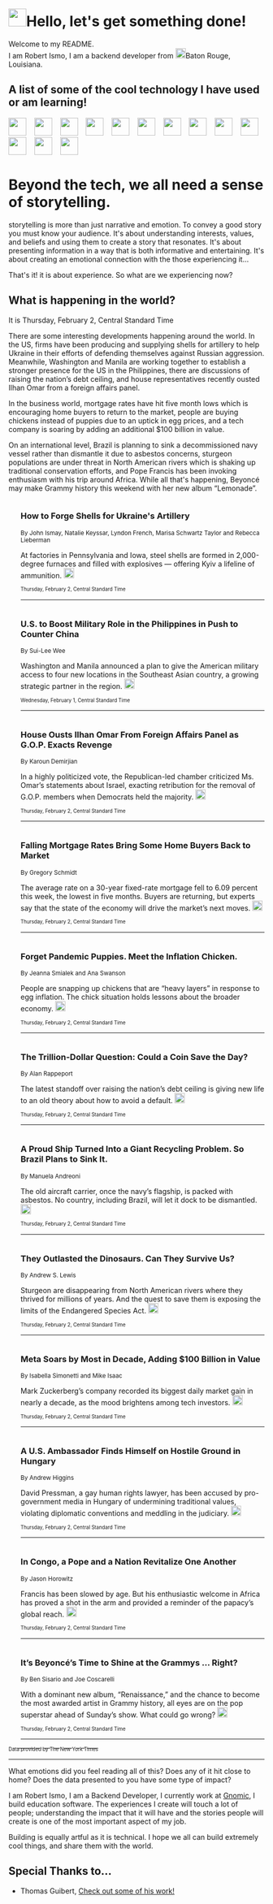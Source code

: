 <h1><img src="https://emojis.slackmojis.com/emojis/images/1643514375/3493/hot-coffee.gif?1643514375" width="35"/>Hello, let's get something done!</h1>

<p>Welcome to my README.<br/>
I am Robert Ismo, I am a backend developer from <img src="https://emojis.slackmojis.com/emojis/images/1638395689/50435/moulin_rouge.png?1638395689" width="20"/>Baton Rouge, Louisiana.</p>
<h2>A list of some of the cool technology I have used or am learning!</h2>
<p>
<img src="https://emojis.slackmojis.com/emojis/images/1643516091/21142/meow_bongotap.gif?1643516091" width="35" alt="">
<img src="https://img.shields.io/badge/Favorite%20Frontend%20Framework-SvelteKit-f83903" alt="">
<img src="https://img.shields.io/badge/Second%20Favorite-Vue-40b581" alt="">
<img src="https://img.shields.io/badge/Most%20Used%20Runtime-Nodejs-78b061" alt="">
<img src="https://emojis.slackmojis.com/emojis/images/1643517416/34482/fire.gif?1643517416" width="35" alt="">
<img src="https://img.shields.io/badge/Javascript%20But%20Better-Typescript-0078ca" alt="">
<img src="https://img.shields.io/badge/Favorite%20Language-Elixir-3e244d" alt="">
<img src="https://img.shields.io/badge/Containerize%20Everything-Docker-6ac9ef" alt="">
<img src="https://emojis.slackmojis.com/emojis/images/1643514596/5999/meow_party.gif?1643514596" width="35" alt="">
<img src="https://img.shields.io/badge/API%20Love%20Language-Graphql-de32a5" alt="">
<img src="https://img.shields.io/badge/Our%20Favorite%20Version%20Controller-Git-e94f33" alt="">
<img src="https://img.shields.io/badge/Favorite%20Database-Redis-d42d1d" alt="">
<img src="https://emojis.slackmojis.com/emojis/images/1643514559/5584/deployparrot.gif?1643514559" width="35" alt="">
<img src="https://img.shields.io/badge/Container%20Interstate-RabbitMQ-f66200" alt="">
<img src="https://img.shields.io/badge/Gotta%20Learn-Kubernetes-316adf" alt="">
<img src="https://img.shields.io/badge/Really%20Mature%20Now-WASM-654fef" alt="">
<img src="https://emojis.slackmojis.com/emojis/images/1666642497/61942/dance_vibe.gif?1666642497" width="35" alt="">
<img src="https://img.shields.io/badge/For%20My%20M1-ARM64-657d96" alt="">
<img src="https://img.shields.io/badge/Loving%20This%20So%20Much-TailwindCSS-17bcb5" alt="">
<img src="https://img.shields.io/badge/Cool%20Build%20Tool-Vite-f9cb24" alt="">
<img src="https://emojis.slackmojis.com/emojis/images/1669231376/62819/working-on-it.gif?1669231376" width="35" alt="">
<img src="https://img.shields.io/badge/Fun%20and%20Easy%20Database-MongoDB-5f8c49" alt="">
<img src="https://img.shields.io/badge/JS%20Life%20Support-NPM-c73737" alt="">
<img src="https://img.shields.io/badge/I%20Liked%20It-DynamoDB-0073b9" alt="">
<img src="https://emojis.slackmojis.com/emojis/images/1643514045/46/question.gif?1643514045" width="35" alt="">
<img src="https://img.shields.io/badge/cool-React-60d6f9" alt="">
<img src="https://img.shields.io/badge/Future%20Big%20Project-Lambda-f37e00" alt="">
<img src="https://img.shields.io/badge/NPM%20But%20Better-PNPM-f1aa07" alt="">
<img src="https://emojis.slackmojis.com/emojis/images/1643514943/9662/fbwow.gif?1643514943" width="35" alt="">
<img src="https://img.shields.io/badge/First%20Language-C-662079" alt="">
<img src="https://img.shields.io/badge/Where%20I%20Deploy%20Frontend-Vercel-000000" alt="">
<img src="https://img.shields.io/badge/Who%20Does%20not%20Want%20an%20App-Swift-f9492a" alt="">
<img src="https://emojis.slackmojis.com/emojis/images/1643514058/151/javascript.png?1643514058" width="35" alt="">
<img src="https://img.shields.io/badge/cool-Python-fbd542" alt="">
<img src="https://img.shields.io/badge/Favorite%20Something-Stripe-656cdc" alt="">
<img src="https://img.shields.io/badge/Of%20Course-HTML5-ed6327" alt="">
<img src="https://emojis.slackmojis.com/emojis/images/1660415405/60731/bomb.gif?1660415405" width="35" alt="">
<img src="https://img.shields.io/badge/hate-CSS-2964ec" alt="">
<img src="https://img.shields.io/badge/Learning-CircleCI-141215" alt="">
<img src="https://img.shields.io/badge/Learning-Rust-fbbb3b" alt="">
<img src="https://emojis.slackmojis.com/emojis/images/1660415397/60712/writing-hand.gif?1660415397" width="35" alt="">
<img src="https://img.shields.io/badge/Dev%20Browser%20of%20Choice-Firefox-cc4e26" alt="">
<img src="https://img.shields.io/badge/Recoverying%20From%20Windows-UNIX-1781e3" alt="">
<img src="https://img.shields.io/badge/LOVE-LogSeq-90c1c2" alt="">
<img src="https://emojis.slackmojis.com/emojis/images/1643514066/223/kirby.gif?1643514066" width="35" alt="">
<img src="https://img.shields.io/badge/Daily%20Driver-MacOS-e6e6e8" alt="">
<img src="https://img.shields.io/badge/Git%20Server-Github-000000" alt="">
<img src="https://img.shields.io/badge/enjoyable-EC2-f17428" alt="">
<img src="https://emojis.slackmojis.com/emojis/images/1643514239/2069/excited.gif?1643514239" width="35" alt="">
</p>
<h1>Beyond the tech, we all need a sense of storytelling.</h1>
<p>storytelling is more than just narrative and emotion. To convey a good story you must know your audience. It's about understanding interests, values, and beliefs and using them to create a story that resonates. It's about presenting information in a way that is both informative and entertaining. It's about creating an emotional connection with the those experiencing it...</p>
<p>That's it! it is about experience. So what are we experiencing now?</p>
<h2>What is happening in the world?</h2>
<p>It is Thursday, February 2, Central Standard Time</p>
<p>
There are some interesting developments happening around the world. In the US, firms have been producing and supplying shells for artillery to help Ukraine in their efforts of defending themselves against Russian aggression. Meanwhile, Washington and Manila are working together to establish a stronger presence for the US in the Philippines, there are discussions of raising the nation’s debt ceiling, and house representatives recently ousted Ilhan Omar from a foreign affairs panel. 

In the business world, mortgage rates have hit five month lows which is encouraging home buyers to return to the market, people are buying chickens instead of puppies due to an uptick in egg prices, and a tech company is soaring by adding an additional $100 billion in value. 

On an international level, Brazil is planning to sink a decommissioned navy vessel rather than dismantle it due to asbestos concerns, sturgeon populations are under threat in North American rivers which is shaking up traditional conservation efforts, and Pope Francis has been invoking enthusiasm with his trip around Africa. While all that&#39;s happening, Beyoncé may make Grammy history this weekend with her new album “Lemonade”.</p>
<ol>
<img src="https://img.shields.io/badge/-us-blue" alt="">
<h3>How to Forge Shells for Ukraine&#39;s Artillery</h3>
<sub>By John Ismay, Natalie Keyssar, Lyndon French, Marisa Schwartz Taylor and Rebecca Lieberman</sub>
<p>At factories in Pennsylvania and Iowa, steel shells are formed in 2,000-degree furnaces and filled with explosives — offering Kyiv a lifeline of ammunition.  <a href="https://nyti.ms/3Hs6O4m"><img src="https://developer.nytimes.com/files/poweredby_nytimes_30b.png?v=1583354208352" height="20"></a></p>
<sub><sub>Thursday, February 2, Central Standard Time</sub></sub>
<hr/>
<img src="https://img.shields.io/badge/-world-blue" alt="">
<h3>U.S. to Boost Military Role in the Philippines in Push to Counter China</h3>
<sub>By Sui-Lee Wee</sub>
<p>Washington and Manila announced a plan to give the American military access to four new locations in the Southeast Asian country, a growing strategic partner in the region.  <a href="https://nyti.ms/3JzMy3s"><img src="https://developer.nytimes.com/files/poweredby_nytimes_30b.png?v=1583354208352" height="20"></a></p>
<sub><sub>Wednesday, February 1, Central Standard Time</sub></sub>
<hr/>
<img src="https://img.shields.io/badge/-us-blue" alt="">
<h3>House Ousts Ilhan Omar From Foreign Affairs Panel as G.O.P. Exacts Revenge</h3>
<sub>By Karoun Demirjian</sub>
<p>In a highly politicized vote, the Republican-led chamber criticized Ms. Omar’s statements about Israel, exacting retribution for the removal of G.O.P. members when Democrats held the majority.  <a href="https://nyti.ms/3JxTiyN"><img src="https://developer.nytimes.com/files/poweredby_nytimes_30b.png?v=1583354208352" height="20"></a></p>
<sub><sub>Thursday, February 2, Central Standard Time</sub></sub>
<hr/>
<img src="https://img.shields.io/badge/-business-blue" alt="">
<h3>Falling Mortgage Rates Bring Some Home Buyers Back to Market</h3>
<sub>By Gregory Schmidt</sub>
<p>The average rate on a 30-year fixed-rate mortgage fell to 6.09 percent this week, the lowest in five months. Buyers are returning, but experts say that the state of the economy will drive the market’s next moves.  <a href="https://nyti.ms/3wOoqlX"><img src="https://developer.nytimes.com/files/poweredby_nytimes_30b.png?v=1583354208352" height="20"></a></p>
<sub><sub>Thursday, February 2, Central Standard Time</sub></sub>
<hr/>
<img src="https://img.shields.io/badge/-business-blue" alt="">
<h3>Forget Pandemic Puppies. Meet the Inflation Chicken.</h3>
<sub>By Jeanna Smialek and Ana Swanson</sub>
<p>People are snapping up chickens that are “heavy layers” in response to egg inflation. The chick situation holds lessons about the broader economy.  <a href="https://nyti.ms/3Y2SIgL"><img src="https://developer.nytimes.com/files/poweredby_nytimes_30b.png?v=1583354208352" height="20"></a></p>
<sub><sub>Thursday, February 2, Central Standard Time</sub></sub>
<hr/>
<img src="https://img.shields.io/badge/-business-blue" alt="">
<h3>The Trillion-Dollar Question: Could a Coin Save the Day?</h3>
<sub>By Alan Rappeport</sub>
<p>The latest standoff over raising the nation’s debt ceiling is giving new life to an old theory about how to avoid a default.  <a href="https://nyti.ms/40ynRKO"><img src="https://developer.nytimes.com/files/poweredby_nytimes_30b.png?v=1583354208352" height="20"></a></p>
<sub><sub>Thursday, February 2, Central Standard Time</sub></sub>
<hr/>
<img src="https://img.shields.io/badge/-climate-blue" alt="">
<h3>A Proud Ship Turned Into a Giant Recycling Problem. So Brazil Plans to Sink It.</h3>
<sub>By Manuela Andreoni</sub>
<p>The old aircraft carrier, once the navy’s flagship, is packed with asbestos. No country, including Brazil, will let it dock to be dismantled.  <a href="https://nyti.ms/3DzXZEv"><img src="https://developer.nytimes.com/files/poweredby_nytimes_30b.png?v=1583354208352" height="20"></a></p>
<sub><sub>Thursday, February 2, Central Standard Time</sub></sub>
<hr/>
<img src="https://img.shields.io/badge/-magazine-blue" alt="">
<h3>They Outlasted the Dinosaurs. Can They Survive Us?</h3>
<sub>By Andrew S. Lewis</sub>
<p>Sturgeon are disappearing from North American rivers where they thrived for millions of years. And the quest to save them is exposing the limits of the Endangered Species Act.  <a href="https://nyti.ms/3wMaybZ"><img src="https://developer.nytimes.com/files/poweredby_nytimes_30b.png?v=1583354208352" height="20"></a></p>
<sub><sub>Thursday, February 2, Central Standard Time</sub></sub>
<hr/>
<img src="https://img.shields.io/badge/-technology-blue" alt="">
<h3>Meta Soars by Most in Decade, Adding $100 Billion in Value</h3>
<sub>By Isabella Simonetti and Mike Isaac</sub>
<p>Mark Zuckerberg’s company recorded its biggest daily market gain in nearly a decade, as the mood brightens among tech investors.  <a href="https://nyti.ms/3Y67gMQ"><img src="https://developer.nytimes.com/files/poweredby_nytimes_30b.png?v=1583354208352" height="20"></a></p>
<sub><sub>Thursday, February 2, Central Standard Time</sub></sub>
<hr/>
<img src="https://img.shields.io/badge/-world-blue" alt="">
<h3>A U.S. Ambassador Finds Himself on Hostile Ground in Hungary</h3>
<sub>By Andrew Higgins</sub>
<p>David Pressman, a gay human rights lawyer, has been accused by pro-government media in Hungary of undermining traditional values, violating diplomatic conventions and meddling in the judiciary.  <a href="https://nyti.ms/3YbI4nw"><img src="https://developer.nytimes.com/files/poweredby_nytimes_30b.png?v=1583354208352" height="20"></a></p>
<sub><sub>Thursday, February 2, Central Standard Time</sub></sub>
<hr/>
<img src="https://img.shields.io/badge/-world-blue" alt="">
<h3>In Congo, a Pope and a Nation Revitalize One Another</h3>
<sub>By Jason Horowitz</sub>
<p>Francis has been slowed by age. But his enthusiastic welcome in Africa has proved a shot in the arm and provided a reminder of the papacy’s global reach.  <a href="https://nyti.ms/3DC5RW5"><img src="https://developer.nytimes.com/files/poweredby_nytimes_30b.png?v=1583354208352" height="20"></a></p>
<sub><sub>Thursday, February 2, Central Standard Time</sub></sub>
<hr/>
<img src="https://img.shields.io/badge/-arts-blue" alt="">
<h3>It’s Beyoncé’s Time to Shine at the Grammys … Right?</h3>
<sub>By Ben Sisario and Joe Coscarelli</sub>
<p>With a dominant new album, “Renaissance,” and the chance to become the most awarded artist in Grammy history, all eyes are on the pop superstar ahead of Sunday’s show. What could go wrong?  <a href="https://nyti.ms/3YfrMKo"><img src="https://developer.nytimes.com/files/poweredby_nytimes_30b.png?v=1583354208352" height="20"></a></p>
<sub><sub>Thursday, February 2, Central Standard Time</sub></sub>
<hr/>
</ol>
<a href="https://developer.nytimes.com"><sub><sub>Data provided by The New York Times</sub></sub></a>
<hr/>
<p>What emotions did you feel reading all of this? Does any of it hit close to home? Does the data presented to you have some type of impact?</p>
<p>I am Robert Ismo, I am a Backend Developer, I currently work at <a href="https://gnomic.education/">Gnomic</a>, I build education software. The experiences I create will touch a lot of people; understanding the impact that it will have and the stories people will create is one of the most important aspect of my job.</p>
<p>Building is equally artful as it is technical. I hope we all can build extremely cool things, and share them with the world.</p>
<h2>Special Thanks to...</h2>
<ul>
<li>Thomas Guibert, <a href="https://github.com/thmsgbrt/thmsgbrt">Check out some of his work!</a></li>
</ul>